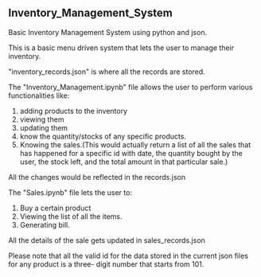 ## Inventory_Management_System
Basic Inventory Management System using python and json.

This is a basic menu driven system that lets the user to manage their inventory.

"inventory_records.json" is where all the records are stored.


The "Inventory_Management.ipynb" file allows the user to perform various functionalities like:

1) adding products to the inventory
2) viewing them
3) updating them
4) know the quantity/stocks of any specific products. 
5) Knowing the sales.(This would actually return a list of all the sales that has happened for a specific id with date, the quantity bought by the user, the stock left, and the total amount in that particular sale.)

All the changes would be reflected in the records.json


The "Sales.ipynb" file lets the user to:
1) Buy a certain product
2) Viewing the list of all the items.
3) Generating bill. 

All the details of the sale gets updated in sales_records.json 

Please note that all the valid id for the data stored in the current json files for any product is a three- digit number that starts from 101. 
